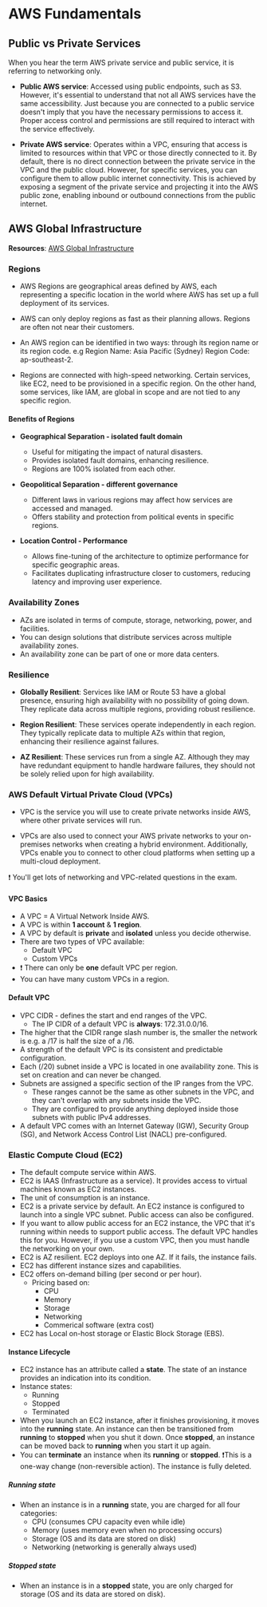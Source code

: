 # AWS Fundamentals

## Public vs Private Services

When you hear the term AWS private service and public service, it is referring to networking only.

- **Public AWS service**: Accessed using public endpoints, such as S3. However, it's essential to understand that not all AWS services have the same accessibility. Just because you are connected to a public service doesn't imply that you have the necessary permissions to access it. Proper access control and permissions are still required to interact with the service effectively.

- **Private AWS service**: Operates within a VPC, ensuring that access is limited to resources within that VPC or those directly connected to it. By default, there is no direct connection between the private service in the VPC and the public cloud. However, for specific services, you can configure them to allow public internet connectivity. This is achieved by exposing a segment of the private service and projecting it into the AWS public zone, enabling inbound or outbound connections from the public internet.

## AWS Global Infrastructure

**Resources**: [AWS Global Infrastructure](https://aws.amazon.com/about-aws/global-infrastructure/)

### Regions

- AWS Regions are geographical areas defined by AWS, each representing a specific location in the world where AWS has set up a full deployment of its services. 

- AWS can only deploy regions as fast as their planning allows. Regions are often not near their customers.

-  An AWS region can be identified in two ways: through its region name or its region code. e.g Region Name: Asia Pacific (Sydney) Region Code: ap-southeast-2.

- Regions are connected with high-speed networking. Certain services, like EC2, need to be provisioned in a specific region. On the other hand, some services, like IAM, are global in scope and are not tied to any specific region. 

#### Benefits of Regions

- **Geographical Separation - isolated fault domain**
  - Useful for mitigating the impact of natural disasters.
  - Provides isolated fault domains, enhancing resilience.
  - Regions are 100% isolated from each other.

- **Geopolitical Separation - different governance**
  - Different laws in various regions may affect how services are accessed and managed.
  - Offers stability and protection from political events in specific regions.

- **Location Control - Performance**
  - Allows fine-tuning of the architecture to optimize performance for specific geographic areas.
  - Facilitates duplicating infrastructure closer to customers, reducing latency and improving user experience.

### Availability Zones

- AZs are isolated in terms of compute, storage, networking, power, and facilities.
- You can design solutions that distribute services across multiple availability zones.
- An availability zone can be part of one or more data centers.

### Resilience

- **Globally Resilient**: Services like IAM or Route 53 have a global presence, ensuring high availability with no possibility of going down. They replicate data across multiple regions, providing robust resilience.

- **Region Resilient**: These services operate independently in each region. They typically replicate data to multiple AZs within that region, enhancing their resilience against failures.

- **AZ Resilient**: These services run from a single AZ. Although they may have redundant equipment to handle hardware failures, they should not be solely relied upon for high availability.

### AWS Default Virtual Private Cloud (VPCs)

- VPC is the service you will use to create private networks inside AWS, where other private services will run.

- VPCs are also used to connect your AWS private networks to your on-premises networks when creating a hybrid environment. Additionally, VPCs enable you to connect to other cloud platforms when setting up a multi-cloud deployment.

❗ You'll get lots of networking and VPC-related questions in the exam.

#### VPC Basics

- A VPC = A Virtual Network Inside AWS.
- A VPC is within **1 account** & **1 region**.
- A VPC by default is **private** and **isolated** unless you decide otherwise.
- There are two types of VPC available: 
  - Default VPC
  - Custom VPCs 
- ❗ There can only be **one** default VPC per region.
- You can have many custom VPCs in a region.

#### Default VPC

- VPC CIDR - defines the start and end ranges of the VPC. 
  - The IP CIDR of a default VPC is **always**: 172.31.0.0/16.
- The higher that the CIDR range slash number is, the smaller the network is e.g. a /17 is half the size of a /16.
- A strength of the default VPC is its consistent and predictable configuration.
- Each (/20) subnet inside a VPC is located in one availability zone. This is set on creation and can never be changed.
- Subnets are assigned a specific section of the IP ranges from the VPC. 
  - These ranges cannot be the same as other subnets in the VPC, and they can't overlap with any subnets inside the VPC.
  - They are configured to provide anything deployed inside those subnets with public IPv4 addresses.
- A default VPC comes with an Internet Gateway (IGW), Security Group (SG), and Network Access Control List (NACL) pre-configured.

### Elastic Compute Cloud (EC2)

- The default compute service within AWS.
- EC2 is IAAS (Infrastructure as a service). It provides access to virtual machines known as EC2 instances.
- The unit of consumption is an instance.
- EC2 is a private service by default. An EC2 instance is configured to launch into a single VPC subnet. Public access can also be configured.
- If you want to allow public access for an EC2 instance, the VPC that it's running within needs to support public access. The default VPC handles this for you. However, if you use a custom VPC, then you must handle the networking on your own.
- EC2 is AZ resilient. EC2 deploys into one AZ. If it fails, the instance fails.
- EC2 has different instance sizes and capabilities.
- EC2 offers on-demand billing (per second or per hour).
  - Pricing based on:
    - CPU
    - Memory
    - Storage
    - Networking
    - Commerical software (extra cost)
- EC2 has Local on-host storage or Elastic Block Storage (EBS).

#### Instance Lifecycle

- EC2 instance has an attribute called a **state**. The state of an instance provides an indication into its condition.
- Instance states:
  - Running
  - Stopped
  - Terminated
- When you launch an EC2 instance, after it finishes provisioning, it moves into the **running** state. An instance can then be transitioned from **running** to **stopped** when you shut it down. Once **stopped**, an instance can be moved back to **running** when you start it up again.
- You can **terminate** an instance when its **running** or **stopped**. ❗This is a one-way change (non-reversible action). The instance is fully deleted.

##### Running state

- When an instance is in a **running** state, you are charged for all four categories: 
  - CPU (consumes CPU capacity even while idle)
  - Memory (uses memory even when no processing occurs)
  - Storage (OS and its data are stored on disk)
  - Networking (networking is generally always used)

##### Stopped state

- When an instance is in a **stopped** state, you are only charged for storage (OS and its data are stored on disk).
